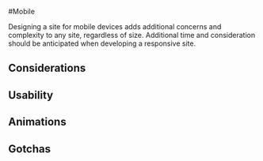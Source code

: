 #Mobile

Designing a site for mobile devices adds additional concerns and complexity to any site, regardless of size. Additional time and consideration should be anticipated when developing a responsive site.

## Considerations

## Usability

## Animations

## Gotchas